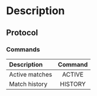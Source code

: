 # Description
## Protocol
### Commands
|Description|Command|
|:-----|:---:|
|Active matches| ACTIVE |
|Match history| HISTORY |

